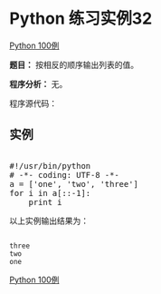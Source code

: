 Python 练习实例32
=============

 [Python 100例](python-100-examples.md)


 **题目：** 按相反的顺序输出列表的值。

 **程序分析：** 无。

 程序源代码：

  实例
--

 <pre>

#!/usr/bin/python
# -*- coding: UTF-8 -*-
a = ['one', 'two', 'three']
for i in a[::-1]:
    print i
</pre>

  以上实例输出结果为：


```

three
two
one

```

[Python 100例](python-100-examples.md)
